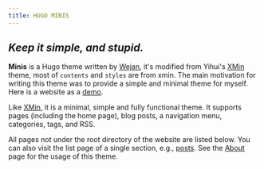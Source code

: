 ```yaml
---
title: HUGO MINIS
---
```


## _Keep it simple, and stupid._

**Minis** is a Hugo theme written by [Wejan](https://lujok.com), it's modified from Yihui's [XMin](https://github.com/yihui/hugo-xmin/) theme, most of `contents` and `styles` are from xmin. The main motivation for writing this theme was to provide a simple and minimal theme for myself. Here is a website as a [demo](https://minis.lujok.com).

Like [XMin](https://github.com/yihui/hugo-xmin/), it is a minimal, simple and fully functional theme. It supports pages (including the home page), blog posts, a navigation menu, categories, tags, and RSS.

All pages not under the root directory of the website are listed below. You can also visit the list page of a single section, e.g., [posts](/post/). See the [About](/about/) page for the usage of this theme.
